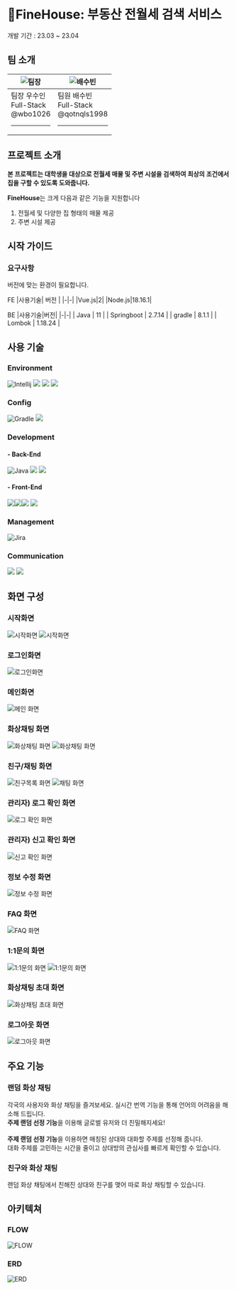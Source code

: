 # FineHouse: 부동산 전월세 검색 서비스 <br>
개발 기간 : 23.03 ~ 23.04

## 팀 소개

|![팀장](https://secure.gravatar.com/avatar/4d5b40714cbd62edcde8c9b9f1ad2069?s=80&d=identicon)|![배수빈](https://secure.gravatar.com/avatar/9169f2910f62eee22e3523b967c4488a?s=80&d=identicon)|
|-|-|
|팀장 우수인<br>Full-Stack<br>@wbo1026<hr>|팀원 배수빈<br>Full-Stack<br>@qotnqls1998<hr>|

## 프로젝트 소개

**본 프로젝트는 대학생을 대상으로 전월세 매물 및 주변 시설을 검색하여 최상의 조건에서 집을 구할 수 있도록 도와줍니다.**

**FineHouse**는 크게 다음과 같은 기능을 지원합니다
1. 전월세 및 다양한 집 형태의 매물 제공
2. 주변 시설 제공

## 시작 가이드
### 요구사항
버전에 맞는 환경이 필요합니다.

FE
|사용기술| 버전 |
|-|-|
|Vue.js|2|
|Node.js|18.16.1|



BE
|사용기술|버전|
|-|-|
| Java | 11 |
| Springboot | 2.7.14 |
| gradle | 8.1.1 |
| Lombok | 1.18.24 |

## 사용 기술
### Environment
![Intellij](https://img.shields.io/badge/intellijidea-000000?style=for-the-badge&logo=intellijidea&logoColor=white)
 <img src="https://img.shields.io/badge/Visual Studio Code-007ACC?style=for-the-badge&logo=git&logoColor=white"> 
 <img src="https://img.shields.io/badge/gitlab-6666c4?style=for-the-badge&logo=gitlab&logoColor=white"> 
 <img src="https://img.shields.io/badge/git-F05032?style=for-the-badge&logo=git&logoColor=white"> 

### Config
![Gradle](https://img.shields.io/badge/gradle-02303A?style=for-the-badge&logo=gradle&logoColor=white)
<img src="https://img.shields.io/badge/NPM-f5f5f5?style=for-the-badge&logo=npm&logoColor=black">

### Development
#### - Back-End
![Java](https://img.shields.io/badge/java-%23ED8B00.svg?style=for-the-badge&logo=java&logoColor=white)
<img src="https://img.shields.io/badge/springboot-6DB33F?style=for-the-badge&logo=springboot&logoColor=white">
<img src="https://img.shields.io/badge/mysql-4479A1?style=for-the-badge&logo=mysql&logoColor=white">


#### - Front-End
<img src="https://img.shields.io/badge/html5-E34F26?style=for-the-badge&logo=html5&logoColor=white"><img src="https://img.shields.io/badge/css-1572B6?style=for-the-badge&logo=css3&logoColor=white"><img src="https://img.shields.io/badge/javascript-F7DF1E?style=for-the-badge&logo=javascript&logoColor=black"> <img src="https://img.shields.io/badge/vue.js-4FC08D?style=for-the-badge&logo=vue.js&logoColor=white"> 

### Management
![Jira](https://img.shields.io/badge/jira-%230A0FFF.svg?style=for-the-badge&logo=jira&logoColor=white)

### Communication
<img src="https://img.shields.io/badge/Notion-%23000000.svg?style=for-the-badge&logo=notion&logoColor=white">
<img src="https://img.shields.io/badge/Discord-%235865F2.svg?style=for-the-badge&logo=discord&logoColor=white">

## 화면 구성

### 시작화면
![시작화면](화면구성/11.PNG)
![시작화면](화면구성/22.PNG)

### 로그인화면
![로그인화면](화면구성/33.PNG)

### 메인화면
![메인 화면](화면구성/44.PNG)

### 화상채팅 화면
![화상채팅 화면](화면구성/55.PNG)
![화상채팅 화면](화면구성/66.PNG)

### 친구/채팅 화면
![친구목록 화면](화면구성/77.PNG)
![채팅 화면](화면구성/88.PNG)

### 관리자) 로그 확인 화면
![로그 확인 화면](화면구성/99.PNG)

### 관리자) 신고 확인 화면
![신고 확인 화면](화면구성/1010.PNG)

### 정보 수정 화면
![정보 수정 화면](화면구성/1111.PNG)

### FAQ 화면
![FAQ 화면](화면구성/1212.PNG)

### 1:1문의 화면
![1:1문의 화면](화면구성/1313.PNG)
![1:1문의 화면](화면구성/1414.PNG)

### 화상채팅 초대 화면
![화상채팅 초대 화면](화면구성/1515.PNG)

### 로그아웃 화면
![로그아웃 화면](화면구성/1616.PNG)











## 주요 기능
### 랜덤 화상 채팅
각국의 사용자와 화상 채팅을 즐겨보세요. 실시간 번역 기능을 통해 언어의 어려움을 해소해 드립니다. <br>
**주제 랜덤 선정 기능**을 이용해 글로벌 유저와 더 친밀해지세요!
<br><br>
**주제 랜덤 선정 기능**을 이용하면 매칭된 상대와 대화할 주제를 선정해 줍니다.<br>
대화 주제를 고민하는 시간을 줄이고 상대방의 관심사를 빠르게 확인할 수 있습니다.



### 친구와 화상 채팅
랜덤 화상 채팅에서 친해진 상대와 친구를 맺어 따로 화상 채팅할 수 있습니다.<br>


## 아키텍쳐

### FLOW
![FLOW](./PJT_flow.PNG)

### ERD
![ERD](./ERD.png)




